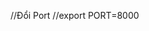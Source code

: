 //Đổi Port
//export PORT=8000

<!-- import {
  Toolbar,
  Typography,
  Divider,
  AppBar,
  Tooltip,
  Avatar,
  Box,
  Badge,
  IconButton,
  List,
  ListItem,
  ListItemButton,
  ListItemIcon,
  ListItemText,
  Menu,
  MenuItem,
} from "@mui/material";
import NotificationsIcon from "@mui/icons-material/Notifications";
import MenuIcon from "@mui/icons-material/Menu";
import MailIcon from "@mui/icons-material/Mail";
import InboxIcon from "@mui/icons-material/MoveToInbox";
import { styled } from "@mui/material/styles";
import { useSelector, useDispatch } from "react-redux";
import { logoutAsync } from "../../app/features/loginSlice";
import { Outlet, useNavigate } from "react-router-dom";
import React, { useState } from "react";

const StyledRoot = styled("div")({
  display: "flex",
  minHeight: "100%",
  overflow: "hidden",
  background: "#fff",
});

const drawerWidth = 250;

const DashboardLayout = () => {
  const [anchorElUser, setAnchorElUser] = useState<null | HTMLElement>(null);
  const user = useSelector((state: any) => state.authentication.user);

  const handleOpenUserMenu = (event: React.MouseEvent<HTMLElement>) => {
    setAnchorElUser(event.currentTarget);
  };

  const handleCloseUserMenu = () => {
    setAnchorElUser(null);
  };

  const dispatch = useDispatch();
  let navigate = useNavigate();

  const settingMenu = [
    {
      title: "Profile",
      action: () => {
        navigate("/admin/profile");
      },
    },
    {
      title: "Logout",
      action: () => {
        dispatch(logoutAsync() as any);
        navigate("/admin");
      },
    },
  ];

  return (
    <StyledRoot>
      <div className="admin-nav">
        <Toolbar>
          <Typography variant="h6">Platzi Dashboard</Typography>
        </Toolbar>
        <Divider />
        <List>
          {["Inbox", "Starred", "Send email", "Drafts"].map((text, index) => (
            <ListItem key={text} disablePadding>
              <ListItemButton>
                <ListItemIcon>
                  {index % 2 === 0 ? <InboxIcon /> : <MailIcon />}
                </ListItemIcon>
                <ListItemText primary={text} />
              </ListItemButton>
            </ListItem>
          ))}
        </List>
      </div>
      <AppBar
        position="fixed"
        sx={{
          width: `calc(100% - ${drawerWidth}px)`,
          ml: `${drawerWidth}px`,
          sx: "0",
        }}
      >
        <Toolbar>
          <IconButton color="inherit" aria-label="open drawer" edge="start">
            <MenuIcon />
          </IconButton>
          <Typography sx={{ flexGrow: 1 }} />
          <Box>
            <IconButton
              size="large"
              aria-label="show 4 new mails"
              color="inherit"
            >
              <Badge badgeContent={4} color="error">
                <MailIcon />
              </Badge>
            </IconButton>
            <IconButton
              size="large"
              aria-label="show 17 new notifications"
              color="inherit"
            >
              <Badge badgeContent={17} color="error">
                <NotificationsIcon />
              </Badge>
            </IconButton>
            <Tooltip title="Open settings">
              <IconButton
                onClick={handleOpenUserMenu}
                sx={{ paddingLeft: "15px" }}
              >
                <Avatar alt="Remy Sharp" src={user.avatar} />
              </IconButton>
            </Tooltip>
            <Menu
              sx={{ mt: "45px" }}
              id="menu-appbar"
              anchorEl={anchorElUser}
              anchorOrigin={{
                vertical: "top",
                horizontal: "right",
              }}
              keepMounted
              transformOrigin={{
                vertical: "top",
                horizontal: "right",
              }}
              open={Boolean(anchorElUser)}
              onClose={handleCloseUserMenu}
            >
              {settingMenu.map((item, i) => (
                <MenuItem key={i} onClick={item.action}>
                  <Typography textAlign="center">{item.title}</Typography>
                </MenuItem>
              ))}
            </Menu>
          </Box>
        </Toolbar>
      </AppBar>
      <Box
        component="main"
        sx={{
          flexGrow: 1,
          width: { sm: `calc(100% - ${drawerWidth}px)` },
        }}
      >
        <Toolbar />
        <Box sx={{ p: 3 }}>
          <Outlet />
        </Box>
      </Box>
    </StyledRoot>
  );
};

export default DashboardLayout; -->
